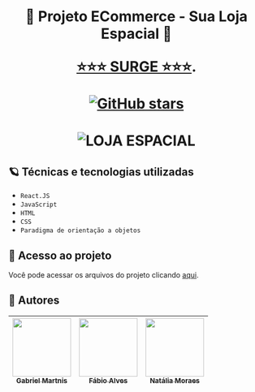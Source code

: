 

<h1 align="center"> 🚀 Projeto ECommerce - Sua Loja Espacial 🚀 


 [⭐⭐⭐ SURGE ⭐⭐⭐](https://responsible-button.surge.sh).

[![GitHub stars](https://img.shields.io/github/stars/future4code/Lammar-labe-commerce2?style=social)](https://github.com/future4code/Lammar-labe-commerce2/stargazers)


<h1 align="center">

![LOJA ESPACIAL](https://user-images.githubusercontent.com/102522842/180722386-7acdc71a-c7e9-46b3-9005-b5c0a42fbbab.gif)
 
 
 </h1>


## 🪐 Técnicas e tecnologias utilizadas

- ``React.JS``
- ``JavaScript``
- ``HTML``
- ``CSS``
- ``Paradigma de orientação a objetos``

## 📁 Acesso ao projeto
Você pode acessar os arquivos do projeto clicando [aqui](https://github.com/future4code/Lammar-labe-commerce2).


## 🤖 Autores


| [<img src="https://avatars.githubusercontent.com/u/102371962?v=4" width=115><br><sub>Gabriel Martnis</sub>](https://github.com/mmartinsgabriel) |  [<img src="https://avatars.githubusercontent.com/u/102332918?v=4" width=115><br><sub>Fábio Alves</sub>](https://github.com/fabinhoalves7) |   [<img src="https://avatars.githubusercontent.com/u/102522842?v=4" width=115><br><sub>Natália Moraes</sub>](https://github.com/enemynah) |
| :---: | :---: | :---: |




